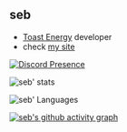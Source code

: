 ## seb

- [Toast Energy](https://github.com/ToastEnergy) developer
- check [my site](https://sebastianogirotto.me/)

[![Discord Presence](https://lanyard.cnrad.dev/api/488398758812319745)](https://discord.com/users/488398758812319745)

![seb' stats](https://github-readme-stats.vercel.app/api?username=ssebastianoo&theme=tokyonight) 

![seb' Languages](https://github-readme-stats.vercel.app/api/top-langs/?username=ssebastianoo&theme=dracula) 

[![seb's github activity graph](https://activity-graph.herokuapp.com/graph?username=ssebastianoo&theme=xcode)](https://github.com/ashutosh00710/github-readme-activity-graph)

